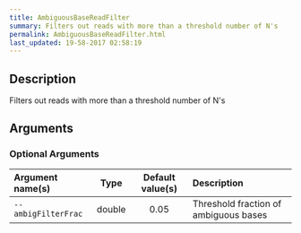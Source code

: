 ```yaml
---
title: AmbiguousBaseReadFilter
summary: Filters out reads with more than a threshold number of N's
permalink: AmbiguousBaseReadFilter.html
last_updated: 19-58-2017 02:58:19
---
```


## Description

Filters out reads with more than a threshold number of N's

## Arguments

### Optional Arguments

| Argument name(s) | Type | Default value(s) | Description |
| :--------------- | :--: | :--------------: | :------ |
| `--ambigFilterFrac` | double | 0.05 | Threshold fraction of ambiguous bases |


